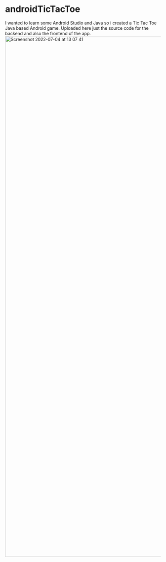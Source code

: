# androidTicTacToe
I wanted to learn some Android Studio and Java so i created a Tic Tac Toe Java based Android game.
Uploaded here just the source code for the backend and also the frontend of the app.
<img width="1680" alt="Screenshot 2022-07-04 at 13 07 41" src="https://user-images.githubusercontent.com/92024800/177133205-3fcefa9f-2bd6-4052-ae9d-595c62573875.png">
